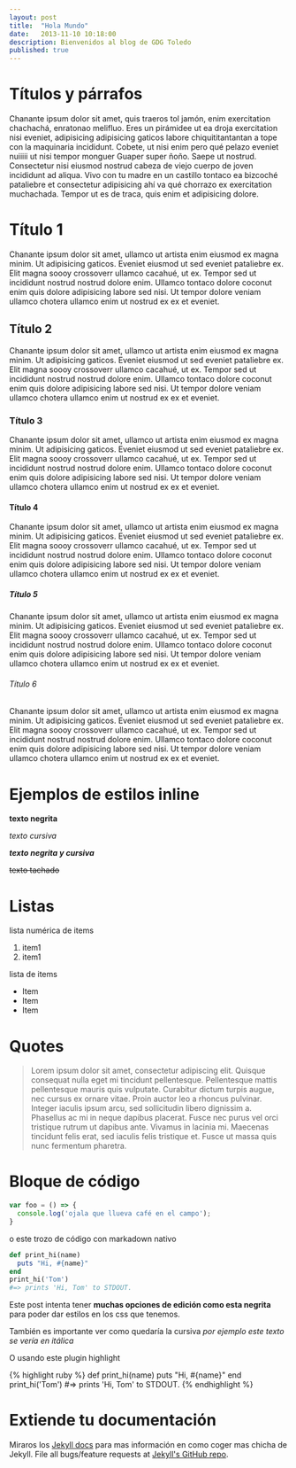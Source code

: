 ```yaml
---
layout: post
title:  "Hola Mundo"
date:   2013-11-10 10:18:00
description: Bienvenidos al blog de GDG Toledo
published: true
---
```


# Títulos y párrafos

Chanante ipsum dolor sit amet, quis traeros tol jamón, enim exercitation chachachá, enratonao melifluo. Eres un pirámidee ut ea droja exercitation nisi eveniet, adipisicing adipisicing gaticos labore chiquititantantan a tope con la maquinaria incididunt. Cobete, ut nisi enim pero qué pelazo eveniet nuiiiii ut nisi tempor monguer Guaper super ñoño. Saepe ut nostrud. Consectetur nisi eiusmod nostrud cabeza de viejo cuerpo de joven incididunt ad aliqua. Vivo con tu madre en un castillo tontaco ea bizcoché pataliebre et consectetur adipisicing ahí va qué chorrazo ex exercitation muchachada. Tempor ut es de traca, quis enim et adipisicing dolore.

# Título 1
Chanante ipsum dolor sit amet, ullamco ut artista enim eiusmod ex magna minim. Ut adipisicing gaticos. Eveniet eiusmod ut sed eveniet pataliebre ex. Elit magna soooy crossoverr ullamco cacahué, ut ex. Tempor sed ut incididunt nostrud nostrud dolore enim. Ullamco tontaco dolore coconut enim quis dolore adipisicing labore sed nisi. Ut tempor dolore veniam ullamco chotera ullamco enim ut nostrud ex ex et eveniet.

## Título 2
Chanante ipsum dolor sit amet, ullamco ut artista enim eiusmod ex magna minim. Ut adipisicing gaticos. Eveniet eiusmod ut sed eveniet pataliebre ex. Elit magna soooy crossoverr ullamco cacahué, ut ex. Tempor sed ut incididunt nostrud nostrud dolore enim. Ullamco tontaco dolore coconut enim quis dolore adipisicing labore sed nisi. Ut tempor dolore veniam ullamco chotera ullamco enim ut nostrud ex ex et eveniet.

### Título 3
Chanante ipsum dolor sit amet, ullamco ut artista enim eiusmod ex magna minim. Ut adipisicing gaticos. Eveniet eiusmod ut sed eveniet pataliebre ex. Elit magna soooy crossoverr ullamco cacahué, ut ex. Tempor sed ut incididunt nostrud nostrud dolore enim. Ullamco tontaco dolore coconut enim quis dolore adipisicing labore sed nisi. Ut tempor dolore veniam ullamco chotera ullamco enim ut nostrud ex ex et eveniet.

#### Título 4
Chanante ipsum dolor sit amet, ullamco ut artista enim eiusmod ex magna minim. Ut adipisicing gaticos. Eveniet eiusmod ut sed eveniet pataliebre ex. Elit magna soooy crossoverr ullamco cacahué, ut ex. Tempor sed ut incididunt nostrud nostrud dolore enim. Ullamco tontaco dolore coconut enim quis dolore adipisicing labore sed nisi. Ut tempor dolore veniam ullamco chotera ullamco enim ut nostrud ex ex et eveniet.

##### Título 5
Chanante ipsum dolor sit amet, ullamco ut artista enim eiusmod ex magna minim. Ut adipisicing gaticos. Eveniet eiusmod ut sed eveniet pataliebre ex. Elit magna soooy crossoverr ullamco cacahué, ut ex. Tempor sed ut incididunt nostrud nostrud dolore enim. Ullamco tontaco dolore coconut enim quis dolore adipisicing labore sed nisi. Ut tempor dolore veniam ullamco chotera ullamco enim ut nostrud ex ex et eveniet.

###### Título 6
Chanante ipsum dolor sit amet, ullamco ut artista enim eiusmod ex magna minim. Ut adipisicing gaticos. Eveniet eiusmod ut sed eveniet pataliebre ex. Elit magna soooy crossoverr ullamco cacahué, ut ex. Tempor sed ut incididunt nostrud nostrud dolore enim. Ullamco tontaco dolore coconut enim quis dolore adipisicing labore sed nisi. Ut tempor dolore veniam ullamco chotera ullamco enim ut nostrud ex ex et eveniet.

# Ejemplos de estilos inline

**texto negrita**

_texto cursiva_

**_texto negrita y cursiva_**

~~texto tachado~~

# Listas

lista numérica de items

1. item1
2. item1

lista de items

* Item
* Item
* Item

# Quotes

> Lorem ipsum dolor sit amet, consectetur adipiscing elit. Quisque consequat nulla eget mi tincidunt pellentesque. Pellentesque mattis pellentesque mauris quis vulputate. Curabitur dictum turpis augue, nec cursus ex ornare vitae. Proin auctor leo a rhoncus pulvinar. Integer iaculis ipsum arcu, sed sollicitudin libero dignissim a. Phasellus ac mi in neque dapibus placerat. Fusce nec purus vel orci tristique rutrum ut dapibus ante. Vivamus in lacinia mi. Maecenas tincidunt felis erat, sed iaculis felis tristique et. Fusce ut massa quis nunc fermentum pharetra.

# Bloque de código

```javascript
var foo = () => {
  console.log('ojala que llueva café en el campo');
}
```

o este trozo de código con markadown nativo

```ruby
def print_hi(name)
  puts "Hi, #{name}"
end
print_hi('Tom')
#=> prints 'Hi, Tom' to STDOUT.
```

Este post intenta tener **muchas opciones de edición como esta negrita** para poder dar estilos en los css que tenemos.

También es importante ver como quedaría la cursiva _por ejemplo este texto se vería en itálica_

O usando este plugin highlight

{% highlight ruby %}
def print_hi(name)
  puts "Hi, #{name}"
end
print_hi('Tom')
#=> prints 'Hi, Tom' to STDOUT.
{% endhighlight %}

# Extiende tu documentación

Miraros los [Jekyll docs][jekyll] para mas información en como coger mas chicha de  Jekyll. File all bugs/feature requests at [Jekyll's GitHub repo][jekyll-gh].

[jekyll-gh]: https://github.com/mojombo/jekyll
[jekyll]:    http://jekyllrb.com
